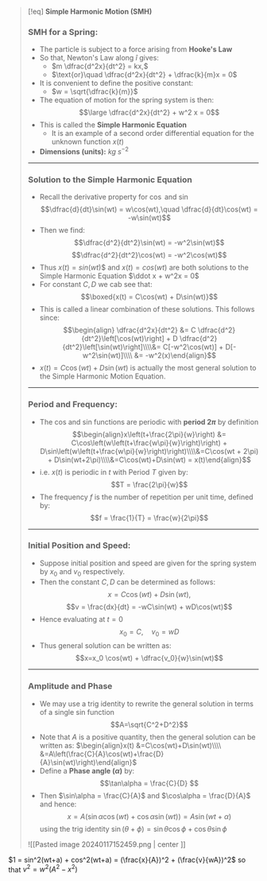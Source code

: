>[!eq] **Simple Harmonic Motion (SMH)**
>### **SMH for a Spring:**
>- The particle is subject to a force arising from **Hooke's Law**
>- So that, Newton's Law along $\hat{i}$ gives:
>	-  $m \dfrac{d^2x}{dt^2} = kx,$
>	- $\text{or}\quad \dfrac{d^2x}{dt^2} + \dfrac{k}{m}x = 0$
>- It is convenient to define the positive constant:
>	- $w = \sqrt{\dfrac{k}{m}}$
>- The equation of motion for the spring system is then:
>$$\large \dfrac{d^2x}{dt^2} + w^2 x = 0$$
>- This is called the **Simple Harmonic Equation**
>	- It is an example of a second order differential equation for the unknown function $x(t)$
>- **Dimensions (units):** $kg\;s^{-2}$ 
>___
>### **Solution to the Simple Harmonic Equation**
>- Recall the derivative property for $\cos$ and $\sin$
>$$\dfrac{d}{dt}\sin(wt) = w\cos(wt),\quad \dfrac{d}{dt}\cos(wt) = -w\sin(wt)$$
>- Then we find:
>$$\dfrac{d^2}{dt^2}\sin(wt) = -w^2\sin(wt)$$
>$$\dfrac{d^2}{dt^2}\cos(wt) = -w^2\cos(wt)$$
>- Thus $x(t) = sin(wt)$$ and $x(t) = cos(wt)$ are both solutions to the Simple Harmonic Equation $\ddot x + w^2x = 0$
>- For constant $C, D$ we cab see that:
>	$$\boxed{x(t) = C\cos(wt) + D\sin(wt)}$$
>- This is called a linear combination of these solutions. This follows since:
> $$\begin{align} \dfrac{d^2x}{dt^2} &=  C \dfrac{d^2}{dt^2}\left[\cos(wt)\right] + D \dfrac{d^2}{dt^2}\left[\sin(wt)\right]\\\\&= C[-w^2\cos(wt)] + D[-w^2\sin(wt)]\\\\ &= -w^2(x)\end{align}$$
> - $x(t) = C\cos(wt) + D\sin(wt)$ is actually the most general solution to the Simple Harmonic Motion Equation.
> ___
> ### **Period and Frequency:**
> - The cos and sin functions are periodic with **period $2\pi$** by definition
> $$\begin{align}x\left(t+\frac{2\pi}{w}\right) &= C\cos\left(w\left(t+\frac{w\pi}{w}\right)\right) + D\sin\left(w\left(t+\frac{w\pi}{w}\right)\right)\\\\&=C\cos(wt + 2\pi) + D\sin(wt+2\pi)\\\\&=C\cos(wt)+D\sin(wt) = x(t)\end{align}$$
> - i.e. $x(t)$ is periodic in $t$ with Period $T$ given by: 
> $$T = \frac{2\pi}{w}$$
> - The frequency $f$ is the number of repetition per unit time, defined by:
> $$f = \frac{1}{T} = \frac{w}{2\pi}$$
> ___
> ### **Initial Position and Speed:**
> - Suppose initial position and speed are given for the spring system by $x_0$ and $v_0$ respectively. 
> - Then the constant $C,D$ can be determined as follows:
> $$x = C\cos(wt) + D\sin(wt),$$
> $$v = \frac{dx}{dt} = -wC\sin(wt) + wD\cos(wt)$$
> - Hence evaluating at $t=0$
> $$x_0 = C, \quad v_0 = wD$$
> - Thus general solution can be written as:
> $$x=x_0 \cos(wt) + \dfrac{v_0}{w}\sin(wt)$$
> ___
> ### **Amplitude and Phase**
> - We may use a trig identity to rewrite the general solution in terms of a single sin function
> $$A=\sqrt{C^2+D^2}$$
> - Note that $A$ is a positive quantity, then the general solution can be written as:
> $\begin{align}x(t) &=C\cos(wt)+D\sin(wt)\\\\ &=A\left(\frac{C}{A}\cos(wt)+\frac{D}{A}\sin(wt)\right)\end{align}$
> - Define a **Phase angle ($\alpha$)** by:
> $$\tan\alpha = \frac{C}{D} $$
> - Then $\sin\alpha = \frac{C}{A}$ and $\cos\alpha = \frac{D}{A}$ and hence:
> $$x = A(\sin\alpha\cos(wt) + \cos\alpha\sin(wt)) = A\sin(wt+\alpha)$$
> using the trig identity $\sin(\theta + \phi) = \sin\theta\cos\phi+\cos\theta\sin\phi$
> 
> ![[Pasted image 20240117152459.png | center ]]



$1 = sin^2(wt+a) + cos^2(wt+a) = (\frac{x}{A})^2 + (\frac{v}{wA})^2$
so that $v^2 = w^2(A^2-x^2)$